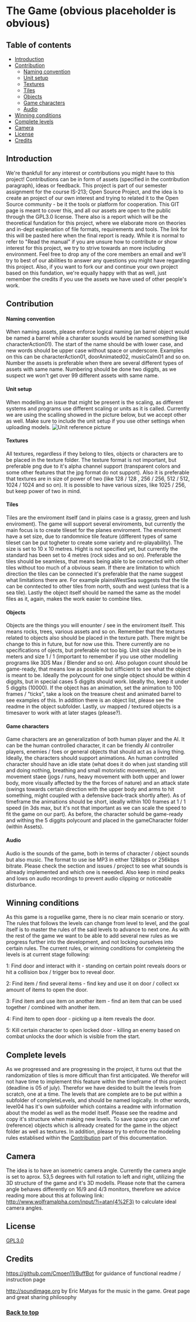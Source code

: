 # The Game (obvious placeholder is obvious)


## Table of contents

* [Introduction](#introduction)
* [Contribution](#contribution)
    * [Naming convention](#naming-convention)
    * [Unit setup](#unit-setup)
    * [Textures](#textures)
    * [Tiles](#tiles) 
    * [Objects](#objects)
    * [Game characters](#game-characters)
    * [Audio](#audio)
* [Winning conditions](#winning-conditions)
* [Complete levels](#complete-levels)
* [Camera](#camera)
* [License](#license)
* [Credits](#credits)



## Introduction

We're thankfull for any interest or contributions you might have to this project! Contributions can be in form of assets (specified in the contribution paragraph), ideas or feedback. This project is part of our semester assignment for the course IS-213; Open Source Project, and the idea is to create an project of our own interest and trying to related it to the Open Source community - be it the tools or platform for cooperation. This GIT page is meant to cover this, and all our assets are open to the public through the GPL3.0 license. There also is a report which will be the theoretical fundation for this project, where we elaborate more on theories and in-dept explenation of file formats, requirements and tools. The link for this will be pasted here when the final report is ready. While it is normal to refer to "Read the manual" if you are unsure how to contribute or show interest for this project, we try to strive towards an more including environment. Feel free to drop any of the core members an email and we'll try to best of our abilities to answer any questions you might have regarding this project. Also, if you want to fork our and continue your own project based on this fundation, we're equally happy with that as well, just remember the credits if you use the assets we have used of other people's work. 


## Contribution


#### Naming convention

When naming assets, please enforce logical naming (an barrel object would be named a barrel while a charater sounds would be named something like characterAction01). The start of the name should be with lower case, and new words should be upper case without space or underscore. Examples on this can be characterAction01, doorAnimated02, musicCalm01 and so on. Number the assets is preferable when there are several different types of assets with same name. Numbering should be done two diggits, as we suspect we won't get over 99 different assets with same name.

#### Unit setup

When modelling an issue that might be present is the scaling, as different systems and programs use different scaling or units as it is called. Currently we are using the scalling showed in the picture below, but we accept other as well. Make sure to include the unit setup if you use other settings when uploading models.
![Unit reference picture](https://s1.postimg.org/4bqgaw43db/Untitled.png)


#### Textures

All textures, regardless if they belong to tiles, objects or characters are to be placed in the texture folder. The texture format is not important, but preferable png due to it's alpha channel support (transparent colors and some other features that the jpg format do not support). Also it is preferable that textures are in size of power of two (like 128 / 128 , 256 / 256, 512 / 512, 1024 / 1024 and so on). It is possible to have various sizes, like 1025 / 256, but keep power of two in mind.

#### Tiles

Tiles are the enviroment itself (and in plains case is a grassy, green and lush enviroment). The game will support several enviroments, but currently the main focus is to create tileset for the planes enviroment. The enviroment have a set size, due to randomnice tile feature (different types of same tileset can be put togheter to create some variety and re-playability). The size is set to 10 x 10 metres. Hight is not specified yet, but currently the standard has been set to 4 metres (rock sides and so on). Preferable the tiles should be seamless, that means being able to be connected with other tiles without too much of a obvious seam. If there are limitation to which direction the tiles can be connected it's preferable that the name suggest what limitations there are. For example plainsWestSea suggests that the tile can be conntected to other tiles from north, south and west (unless that is a sea tile). Lastly the object itself should be named the same as the model files as it, again, makes the work easier to combine tiles.

#### Objects

Objects are the things you will enounter / see in the enviroment itself. This means rocks, trees, various assets and so on. Remember that the textures related to objects also should be placed in the texture path. There might be change to this in future, but for now use this. There currently are no specifications of ojects, but preferable not too big. Unit size should be in meters and size 1 / 1 (important to remember if you use other modelling programs like 3DS Max / Blender and so on). Also polugon count should be game-ready, that means low as possible but sifficient to see what the object is meant to be. Ideally the polycount for one single object should be within 4 diggits, but in special cases 5 diggits should work. Ideally tho, keep it under 5 diggits (10000). If the object has an animation, set the animation to 100 frames / "ticks", take a look on the treasure chest and animated barrel to see examples of this. In addition there is an object list, please see the readme in the object subfolder. Lastly, uv mapped / textured objects is a timesaver to work with at later stages (please?).

#### Game characters

Game characters are an generalization of both human player and the AI. It can be the human controlled character, it can be friendly AI controller players, enemies / foes or general objects that should act as a living thing. Ideally, the characters should support animations. An human controlled character should have an idle state (what does it do when just standing still and doing nothing, breathing and small motoristic movements), an movement staee (jogs / runs, heavy movement with both upper and lower body, more visually affected by the the forces of nature) and an attack state (swings towards certain direction with the upper body and arms to hit something, might coupled with a defensive back-track shortly after). As of timeframe the animations should be short, ideally within 100 frames at 1 / 1 speed (in 3ds max, but it's not that important as we can scale the speed to fit the game on our part). As before, the character sohuld be game-ready and withing the 5 diggits polycount and placed in the gameCharacter folder (within Assets).

#### Audio

Audio is the sounds of the game, both in terms of character / object sounds but also music. The format to use ise MP3 in either 128kbps or 256kbps bitrate. Please check the section and issues / project to see what sounds is allready implemented and which one is neeeded. Also keep in mind peaks and lows on audio recordings to prevent audio clipping or noticeable disturbance. 

## Winning conditions

As this game is a roguelike game, there is no clear main scenario or story. The rules that follows the levels can change from level to level, and the goal itself is to master the rules of the said levels to advance to next one. As with the rest of the game we want to be able to add several new rules as we progress further into the development, and not locking ourselves into certain rules. The current rules, or winning conditions for completeing the levels is at current stage following: 

1: Find door and interact with it - standing on certain point reveals doors or hit a collision box / trigger box to reveal door.

2: Find item / find several items - find key and use it on door / collect xx amount of items to open the door.

3: Find item and use item on another item - find an item that can be used together / combined with another item.

4: Find item to open door - picking up a item reveals the door.

5: Kill certain character to open locked door - killing an enemy based on combat unlocks the door which is visible from the start.  


## Complete levels

As we progressed and are progressing in the project, it turns out that the randomization of tiles is more difficult than first anticipated. We therefor will not have time to implement this feature within the timeframe of this project (deadline is 05 of july). Therefor we have desided to built the levels from scratch, one at a time. The levels that are complete are to be put within a subfolder of completeLevels, and should be named logically. In other words, level04 has it's own subfolder which contains a readme with information about the model as well as the model itself. Please see the readme and copy it's structure when making new levels. To save space you can xref (reference) objects which is allready created for the game in the object folder as well as textures. In addition, please try to enforce the modeling rules establised within the [Contribution](#contribution) part of this documentation. 

## Camera

The idea is to have an isometric camera angle. Currently the camera angle is set to aprox. 53,5 degrees with full rotation to left and right, utilizing the 3D structure of the game and it's 3D modells. Please note that the camera angle behaves differently on 16/9 and 4/3 monitors, therefore we advice reading more about this at following link: http://www.wolframalpha.com/input/?i=atan(4%2F3) to calculate ideal camera angles. 

## License
[GPL3.0](https://github.com/TheMelcor/213/blob/master/LICENSE)


## Credits
https://github.com/Cmoen11/BuffBot for guidance of functional readme / instruction page 


http://soundimage.org by Eric Matyas for the music in the game. Great page and great sharing philosophy 





### [Back to top](#table-of-contents)

